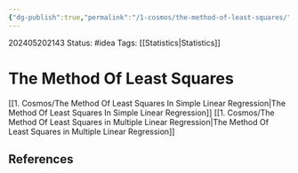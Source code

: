 ```yaml
---
{"dg-publish":true,"permalink":"/1-cosmos/the-method-of-least-squares/","created":"2025-01-22T11:17:13.951-05:00","updated":"2024-05-20T21:43:13.752-04:00"}
---
```


202405202143
Status: #idea
Tags: [[Statistics\|Statistics]]
# The Method Of Least Squares


[[1. Cosmos/The Method Of Least Squares In Simple Linear Regression\|The Method Of Least Squares In Simple Linear Regression]]
[[1. Cosmos/The Method Of Least Squares in Multiple Linear Regression\|The Method Of Least Squares in Multiple Linear Regression]]
## References

